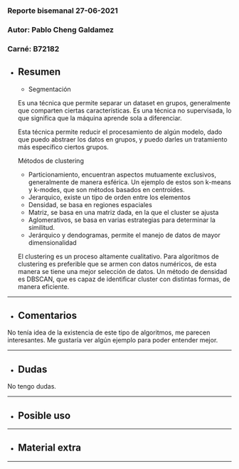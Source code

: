 ### Reporte bisemanal 27-06-2021
### Autor:  Pablo Cheng Galdamez 
### Carné: B72182 
 
 
* ## Resumen 
    * Segmentación 
    
    Es una técnica que permite separar un dataset en grupos, generalmente que comparten ciertas características. Es una técnica no supervisada, lo que significa que la máquina aprende sola a diferenciar.
 
    Esta técnica permite reducir el procesamiento de algún modelo, dado que puedo abstraer los datos en grupos, y puedo darles un tratamiento más específico  ciertos grupos.
    
    Métodos de clustering
    
    * Particionamiento, encuentran aspectos mutuamente exclusivos, generalmente de manera esférica. Un ejemplo de estos son k-means y k-modes, que son métodos basados en centroides.
    * Jerarquico, existe un tipo de orden entre los elementos
    * Densidad, se basa en regiones espaciales
    * Matriz, se basa en una matriz dada, en la que el cluster se ajusta
    * Aglomerativos, se basa en varias estrategias para determinar la similitud. 
    * Jerárquico y dendogramas, permite el manejo de datos de mayor dimensionalidad
 
    El clustering es un proceso altamente cualitativo. Para algoritmos de clustering es preferible que se armen con datos numéricos, de esta manera se tiene una mejor selección de datos. Un método de densidad es DBSCAN, que es capaz de identificar cluster con distintas formas, de manera eficiente.
    
* * *
* ## Comentarios
 No tenía idea de la existencia de este tipo de algoritmos, me parecen interesantes. Me gustaría ver algún ejemplo para poder entender mejor.
 
* * *
* ## Dudas
 No tengo dudas.
 
 
* * *
* ## Posible uso
 
* * *
* ## Material extra
* * *
 
 
 


